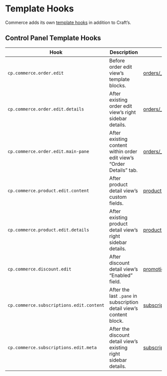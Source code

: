 # Template Hooks

Commerce adds its own [template hooks](/3.x/extend/template-hooks.md) in addition to Craft’s.

## Control Panel Template Hooks

| Hook                                     | Description                                                          | Template                                                                                                                           |
| ---------------------------------------- | -------------------------------------------------------------------- | ---------------------------------------------------------------------------------------------------------------------------------- |
| `cp.commerce.order.edit`                 | Before order edit view’s template blocks.                            | [orders/_edit.html](https://github.com/craftcms/commerce/blob/develop/src/templates/orders/_edit.html)                             |
| `cp.commerce.order.edit.details`         | After existing order edit view’s right sidebar details.              | [orders/_edit.html](https://github.com/craftcms/commerce/blob/develop/src/templates/orders/_edit.html)                             |
| `cp.commerce.order.edit.main-pane`       | After existing content within order edit view’s “Order Details” tab. | [orders/_edit.html](https://github.com/craftcms/commerce/blob/develop/src/templates/orders/_edit.html)                             |
| `cp.commerce.product.edit.content`       | After product detail view’s custom fields.                           | [products/_edit.html](https://github.com/craftcms/commerce/blob/develop/src/templates/products/_edit.html)                         |
| `cp.commerce.product.edit.details`       | After existing product detail view’s right sidebar details.          | [products/_edit.html](https://github.com/craftcms/commerce/blob/develop/src/templates/products/_edit.html)                         |
| `cp.commerce.discount.edit`              | After discount detail view’s “Enabled” field.                        | [promotions/discounts/_edit.html](https://github.com/craftcms/commerce/blob/develop/src/templates/promotions/discounts/_edit.html) |
| `cp.commerce.subscriptions.edit.content` | After the last `.pane` in subscription detail view’s content block.  | [subscriptions/_edit.html](https://github.com/craftcms/commerce/blob/develop/src/templates/subscriptions/_edit.html)               |
| `cp.commerce.subscriptions.edit.meta`    | After the discount detail view’s existing right sidebar details.     | [subscriptions/_edit.html](https://github.com/craftcms/commerce/blob/develop/src/templates/subscriptions/_edit.html)               |
